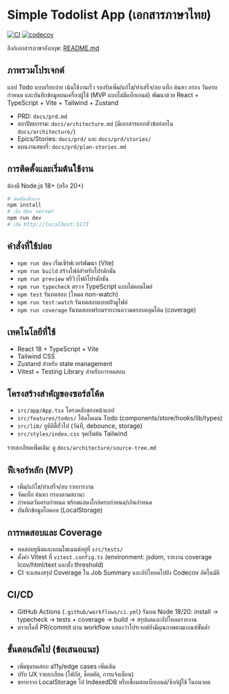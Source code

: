 # Simple Todolist App (เอกสารภาษาไทย)

[![CI](https://github.com/chatre7/BMAD-Simple-Todolist-App/actions/workflows/ci.yml/badge.svg)](https://github.com/chatre7/BMAD-Simple-Todolist-App/actions/workflows/ci.yml)
[![codecov](https://codecov.io/gh/chatre7/BMAD-Simple-Todolist-App/branch/main/graph/badge.svg)](https://codecov.io/gh/chatre7/BMAD-Simple-Todolist-App)

ลิงก์เอกสารภาษาอังกฤษ: [README.md](README.md)

## ภาพรวมโปรเจกต์
แอป Todo แบบเรียบง่าย เน้นใช้งานเร็ว รองรับเพิ่ม/แก้ไข/ทำเสร็จ/ลบ แท็ก ค้นหา กรอง วันครบกำหนด และบันทึกข้อมูลบนเครื่องผู้ใช้ (MVP แบบไม่มีแบ็กเอนด์) พัฒนาด้วย React + TypeScript + Vite + Tailwind + Zustand

- PRD: `docs/prd.md`
- สถาปัตยกรรม: `docs/architecture.md` (มีเอกสารแยกหัวข้อย่อยใน `docs/architecture/`)
- Epics/Stories: `docs/prd/` และ `docs/prd/stories/`
- แผนงานสตอรี่: `docs/prd/plan-stories.md`

## การติดตั้งและเริ่มต้นใช้งาน
ต้องมี Node.js 18+ (หรือ 20+)

```bash
# ติดตั้งแพ็กเกจ
npm install
# เริ่ม dev server
npm run dev
# เปิด http://localhost:5173
```

## คำสั่งที่ใช้บ่อย
- `npm run dev` เริ่มเซิร์ฟเวอร์พัฒนา (Vite)
- `npm run build` สร้างไฟล์สำหรับโปรดักชัน
- `npm run preview` พรีวิวไฟล์โปรดักชัน
- `npm run typecheck` ตรวจ TypeScript แบบไม่คอมไพล์
- `npm test` รันทดสอบ (โหมด non-watch)
- `npm run test:watch` รันทดสอบแบบเฝ้าดูไฟล์
- `npm run coverage` รันทดสอบพร้อมรายงานความครอบคลุมโค้ด (coverage)

## เทคโนโลยีที่ใช้
- React 18 + TypeScript + Vite
- Tailwind CSS
- Zustand สำหรับ state management
- Vitest + Testing Library สำหรับการทดสอบ

## โครงสร้างสำคัญของซอร์สโค้ด
- `src/app/App.tsx` โครงหลักของหน้าแอป
- `src/features/todos/` โค้ดโดเมน Todo (components/store/hooks/lib/types)
- `src/lib/` ยูทิลิตี้ทั่วไป (วันที่, debounce, storage)
- `src/styles/index.css` จุดเริ่มต้น Tailwind

รายละเอียดเพิ่มเติม: ดู `docs/architecture/source-tree.md`

## ฟีเจอร์หลัก (MVP)
- เพิ่ม/แก้ไข/ทำเสร็จ/ลบ รายการงาน
- จัดแท็ก ค้นหา กรองตามสถานะ
- กำหนดวันครบกำหนด พร้อมแสดงใกล้ครบกำหนด/เกินกำหนด
- บันทึกข้อมูลโลคอล (LocalStorage)

## การทดสอบและ Coverage
- ทดสอบยูนิตและคอมโพเนนต์อยู่ที่ `src/tests/`
- ตั้งค่า Vitest ที่ `vitest.config.ts` (environment: jsdom, รายงาน coverage lcov/html/text และตั้ง threshold)
- CI จะแสดงสรุป Coverage ใน Job Summary และอัปโหลดไปยัง Codecov อัตโนมัติ

## CI/CD
- GitHub Actions (`.github/workflows/ci.yml`) รันบน Node 18/20: install → typecheck → tests + coverage → build → สรุปผลและอัปโหลดรายงาน
- ตราบใดที่ PR/commit ผ่าน workflow แสดงว่าโปรเจกต์ยังมีคุณภาพตามเกณฑ์ขั้นต่ำ

## ขั้นตอนถัดไป (ข้อเสนอแนะ)
- เพิ่มชุดทดสอบ a11y/edge cases เพิ่มเติม
- ปรับ UX รายละเอียด (โฟกัส, ช็อตคัต, การแจ้งเตือน)
- ขยายจาก LocalStorage ไป IndexedDB หรือเชื่อมต่อแบ็กเอนด์/ซิงก์ผู้ใช้ ในอนาคต

